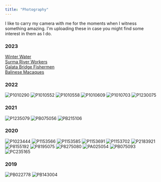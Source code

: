 ```yaml
---
title: "Photography"
---
```

I like to carry my camera with me for the moments when I witness something amazing. I'm uploading these in case you might find some interest in them as I do.
### 2023
[Winter Water](/photography/winterwater)\
[Surma River Workers](/photography/surmariverlabourers)\
[Galata Bridge Fishermen](/photography/istanbulfishermen)\
[Balinese Macaques](/photography/macaques)


### 2022
![P1010290](/images/photography/2022/P1010290.JPG)
![P1010552](/images/photography/2022/P1010552.JPG)
![P1010558](/images/photography/2022/P1010558.JPG)
![P1010609](/images/photography/2022/P1010609.JPG)
![P1010703](/images/photography/2022/P1010703.JPG)
![P1230075](/images/photography/2022/P1230075.JPG)

### 2021
![P1235079](/images/photography/2021/P1235079.JPG)
![PB075056](/images/photography/2021/PB075056.JPG)
![PB215106](/images/photography/2021/PB215106.JPG)

### 2020
![P1023444](/images/photography/2020/P1023444.JPG)
![P1153566](/images/photography/2020/P1153566.JPG)
![P1153585](/images/photography/2020/P1153585.JPG)
![P1153691](/images/photography/2020/P1153691.JPG)
![P1153702](/images/photography/2020/P1153702.JPG)
![P2183921](/images/photography/2020/P2183921.JPG)
![P8155192](/images/photography/2020/P8155192.JPG)
![P8195075](/images/photography/2020/P8195075.JPG)
![P8275080](/images/photography/2020/P8275080.JPG)
![PA025054](/images/photography/2020/PA025054.JPG)
![PB075093](/images/photography/2020/PB075093.JPG)
![PC235165](/images/photography/2020/PC235165.JPG)

### 2019
![PB022778](/images/photography/2019/PB022778.JPG)
![PB143004](/images/photography/2019/PB143004.JPG)
